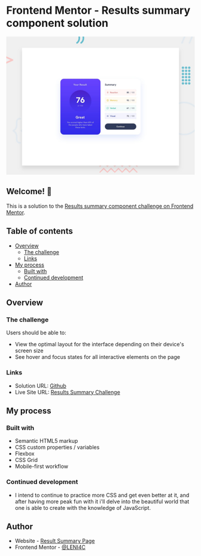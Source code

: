 # Frontend Mentor - Results summary component solution

![Design preview for the Results summary component coding challenge](./design/desktop-preview.jpg)

## Welcome! 👋

This is a solution to the [Results summary component challenge on Frontend Mentor](https://www.frontendmentor.io/challenges/results-summary-component-CE_K6s0maV).

## Table of contents

- [Overview](#overview)
  - [The challenge](#the-challenge)
  - [Links](#links)
- [My process](#my-process)
  - [Built with](#built-with)
  - [Continued development](#continued-development)
- [Author](#author)

## Overview

### The challenge

Users should be able to:

- View the optimal layout for the interface depending on their device's screen size
- See hover and focus states for all interactive elements on the page

### Links

- Solution URL: [Github](https://github.com/LENI4C)
- Live Site URL: [Results Summary Challenge](https://lenic-result.netlify.app)

## My process

### Built with

- Semantic HTML5 markup
- CSS custom properties / variables
- Flexbox
- CSS Grid
- Mobile-first workflow

### Continued development

- I intend to continue to practice more CSS and get even better at it, and after having more peak fun with it i'll delve into the beautiful world that one is able to create with the knowledge of JavaScript.

## Author

- Website - [Result Summary Page](https://leni4c-result.netlify.app)
- Frontend Mentor - [@LENI4C](https://www.frontendmentor.io/profile/LENI4C)
